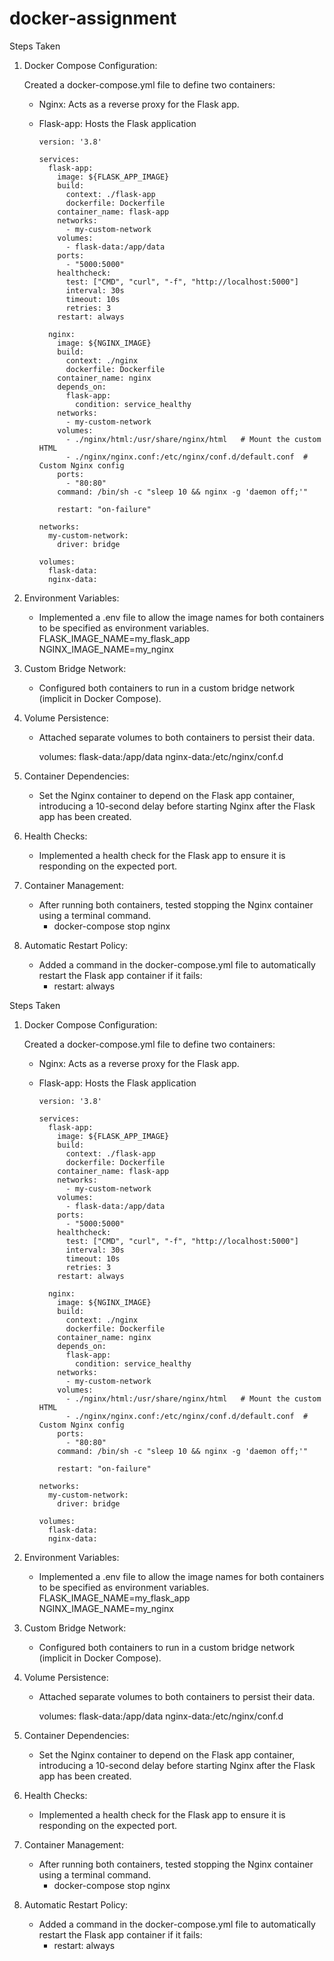 # docker-assignment
Steps Taken
1. Docker Compose Configuration:

    Created a docker-compose.yml file to define two containers:
      - Nginx: Acts as a reverse proxy for the Flask app.
      - Flask-app: Hosts the Flask application

            version: '3.8'
            
            services:
              flask-app:
                image: ${FLASK_APP_IMAGE}
                build:
                  context: ./flask-app
                  dockerfile: Dockerfile
                container_name: flask-app
                networks:
                  - my-custom-network
                volumes:
                  - flask-data:/app/data
                ports:
                  - "5000:5000"
                healthcheck:
                  test: ["CMD", "curl", "-f", "http://localhost:5000"]
                  interval: 30s
                  timeout: 10s
                  retries: 3
                restart: always
            
              nginx:
                image: ${NGINX_IMAGE}
                build:
                  context: ./nginx
                  dockerfile: Dockerfile
                container_name: nginx
                depends_on:
                  flask-app:
                    condition: service_healthy
                networks:
                  - my-custom-network
                volumes:
                  - ./nginx/html:/usr/share/nginx/html   # Mount the custom HTML
                  - ./nginx/nginx.conf:/etc/nginx/conf.d/default.conf  # Custom Nginx config
                ports:
                  - "80:80"
                command: /bin/sh -c "sleep 10 && nginx -g 'daemon off;'"
            
                restart: "on-failure"
            
            networks:
              my-custom-network:
                driver: bridge
            
            volumes:
              flask-data:
              nginx-data:
2. Environment Variables:
    -  Implemented a .env file to allow the image names for both containers to be specified as environment variables.
              FLASK_IMAGE_NAME=my_flask_app
              NGINX_IMAGE_NAME=my_nginx
3. Custom Bridge Network:
    - Configured both containers to run in a custom bridge network (implicit in Docker Compose).
4. Volume Persistence:
    - Attached separate volumes to both containers to persist their data.
      
        volumes:
          flask-data:/app/data
          nginx-data:/etc/nginx/conf.d
5. Container Dependencies:

    - Set the Nginx container to depend on the Flask app container, introducing a 10-second delay before starting Nginx after the Flask app has been created.
6. Health Checks:

    - Implemented a health check for the Flask app to ensure it is responding on the expected port.
7. Container Management:
    - After running both containers, tested stopping the Nginx container using a terminal command.
      - docker-compose stop nginx
     
8. Automatic Restart Policy:

    - Added a command in the docker-compose.yml file to automatically restart the Flask app container if it fails: 
      - restart: always
 
Steps Taken
1. Docker Compose Configuration:

    Created a docker-compose.yml file to define two containers:
      - Nginx: Acts as a reverse proxy for the Flask app.
      - Flask-app: Hosts the Flask application

            version: '3.8'
            
            services:
              flask-app:
                image: ${FLASK_APP_IMAGE}
                build:
                  context: ./flask-app
                  dockerfile: Dockerfile
                container_name: flask-app
                networks:
                  - my-custom-network
                volumes:
                  - flask-data:/app/data
                ports:
                  - "5000:5000"
                healthcheck:
                  test: ["CMD", "curl", "-f", "http://localhost:5000"]
                  interval: 30s
                  timeout: 10s
                  retries: 3
                restart: always
            
              nginx:
                image: ${NGINX_IMAGE}
                build:
                  context: ./nginx
                  dockerfile: Dockerfile
                container_name: nginx
                depends_on:
                  flask-app:
                    condition: service_healthy
                networks:
                  - my-custom-network
                volumes:
                  - ./nginx/html:/usr/share/nginx/html   # Mount the custom HTML
                  - ./nginx/nginx.conf:/etc/nginx/conf.d/default.conf  # Custom Nginx config
                ports:
                  - "80:80"
                command: /bin/sh -c "sleep 10 && nginx -g 'daemon off;'"
            
                restart: "on-failure"
            
            networks:
              my-custom-network:
                driver: bridge
            
            volumes:
              flask-data:
              nginx-data:
2. Environment Variables:
    -  Implemented a .env file to allow the image names for both containers to be specified as environment variables.
              FLASK_IMAGE_NAME=my_flask_app
              NGINX_IMAGE_NAME=my_nginx
3. Custom Bridge Network:
    - Configured both containers to run in a custom bridge network (implicit in Docker Compose).
4. Volume Persistence:
    - Attached separate volumes to both containers to persist their data.
      
        volumes:
          flask-data:/app/data
          nginx-data:/etc/nginx/conf.d
5. Container Dependencies:

    - Set the Nginx container to depend on the Flask app container, introducing a 10-second delay before starting Nginx after the Flask app has been created.
6. Health Checks:

    - Implemented a health check for the Flask app to ensure it is responding on the expected port.
7. Container Management:
    - After running both containers, tested stopping the Nginx container using a terminal command.
      - docker-compose stop nginx
     
8. Automatic Restart Policy:

    - Added a command in the docker-compose.yml file to automatically restart the Flask app container if it fails: 
      - restart: always
 


